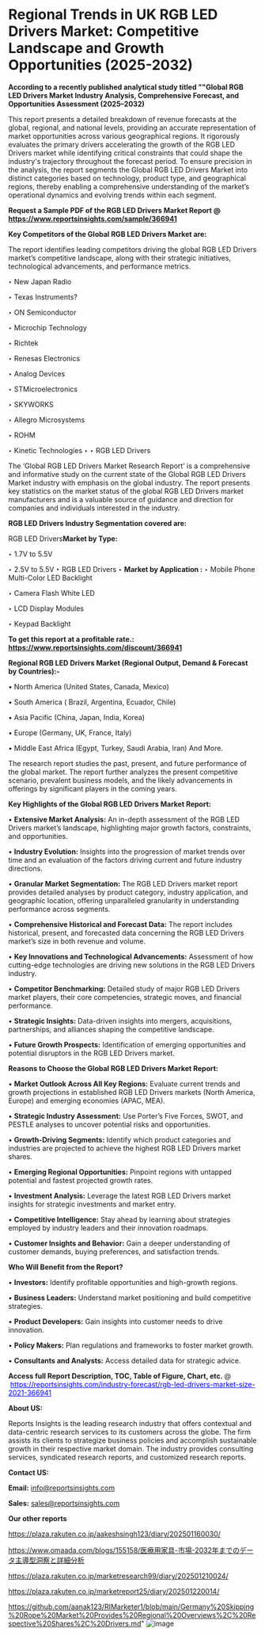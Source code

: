 # Regional Trends in UK RGB LED Drivers Market: Competitive Landscape and Growth Opportunities (2025-2032)

<strong>According to a recently published analytical study titled ""Global RGB LED Drivers Market Industry Analysis, Comprehensive Forecast, and Opportunities Assessment (2025–2032)</strong>

This report presents a detailed breakdown of revenue forecasts at the global, regional, and national levels, providing an accurate representation of market opportunities across various geographical regions. It rigorously evaluates the primary drivers accelerating the growth of the RGB LED Drivers market while identifying critical constraints that could shape the industry's trajectory throughout the forecast period. To ensure precision in the analysis, the report segments the Global RGB LED Drivers Market into distinct categories based on technology, product type, and geographical regions, thereby enabling a comprehensive understanding of the market’s operational dynamics and evolving trends within each segment.

<strong>Request a Sample PDF of the RGB LED Drivers Market Report </strong><strong>@<a href=https://www.reportsinsights.com/sample/366941 style=color:#0000ff;> https://www.reportsinsights.com/sample/366941</a></strong></font>

<strong>Key Competitors of the Global RGB LED Drivers Market are:</strong>

The report identifies leading competitors driving the global RGB LED Drivers market’s competitive landscape, along with their strategic initiatives, technological advancements, and performance metrics.

‣ New Japan Radio

‣ Texas Instruments?

‣ ON Semiconductor

‣ Microchip Technology

‣ Richtek

‣ Renesas Electronics

‣ Analog Devices

‣ STMicroelectronics

‣ SKYWORKS

‣ Allegro Microsystems

‣ ROHM

‣ Kinetic Technologies
‣ 
‣ RGB LED Drivers

The ‘Global RGB LED Drivers Market Research Report’ is a comprehensive and informative study on the current state of the Global RGB LED Drivers Market industry with emphasis on the global industry. The report presents key statistics on the market status of the global RGB LED Drivers market manufacturers and is a valuable source of guidance and direction for companies and individuals interested in the industry.

<strong>RGB LED Drivers Industry Segmentation covered are:</strong>

RGB LED Drivers<strong>Market by Type:</strong>

‣ 1.7V to 5.5V

‣ 2.5V to 5.5V
‣ RGB LED Drivers 
‣ 
<strong>Market by Application :</strong>
‣ Mobile Phone Multi-Color LED Backlight

‣ Camera Flash White LED

‣ LCD Display Modules

‣ Keypad Backlight

<strong>To get this report at a profitable rate.: <a href=https://www.reportsinsights.com/discount/366941 style=color:#0000ff;>https://www.reportsinsights.com/discount/366941</a></strong></font>

<strong>Regional RGB LED Drivers Market (Regional Output, Demand &amp; Forecast by Countries):-</strong>

• North America (United States, Canada, Mexico)

• South America ( Brazil, Argentina, Ecuador, Chile)

• Asia Pacific (China, Japan, India, Korea)

• Europe (Germany, UK, France, Italy)

• Middle East Africa (Egypt, Turkey, Saudi Arabia, Iran) And More.

The research report studies the past, present, and future performance of the global market. The report further analyzes the present competitive scenario, prevalent business models, and the likely advancements in offerings by significant players in the coming years.

<strong>Key Highlights of the Global RGB LED Drivers Market Report:</strong>

• <strong>Extensive Market Analysis:</strong> An in-depth assessment of the RGB LED Drivers market’s landscape, highlighting major growth factors, constraints, and opportunities.

• <strong>Industry Evolution:</strong> Insights into the progression of market trends over time and an evaluation of the factors driving current and future industry directions.

• <strong>Granular Market Segmentation:</strong> The RGB LED Drivers market report provides detailed analyses by product category, industry application, and geographic location, offering unparalleled granularity in understanding performance across segments.

• <strong>Comprehensive Historical and Forecast Data:</strong> The report includes historical, present, and forecasted data concerning the RGB LED Drivers market’s size in both revenue and volume.

• <strong>Key Innovations and Technological Advancements:</strong> Assessment of how cutting-edge technologies are driving new solutions in the RGB LED Drivers industry.

• <strong>Competitor Benchmarking:</strong> Detailed study of major RGB LED Drivers market players, their core competencies, strategic moves, and financial performance.

• <strong>Strategic Insights:</strong> Data-driven insights into mergers, acquisitions, partnerships, and alliances shaping the competitive landscape.

• <strong>Future Growth Prospects:</strong> Identification of emerging opportunities and potential disruptors in the RGB LED Drivers market.

<strong>Reasons to Choose the Global RGB LED Drivers Market Report:</strong>

• <strong>Market Outlook Across All Key Regions:</strong> Evaluate current trends and growth projections in established RGB LED Drivers markets (North America, Europe) and emerging economies (APAC, MEA).

• <strong>Strategic Industry Assessment:</strong> Use Porter’s Five Forces, SWOT, and PESTLE analyses to uncover potential risks and opportunities.

• <strong>Growth-Driving Segments:</strong> Identify which product categories and industries are projected to achieve the highest RGB LED Drivers market shares.

• <strong>Emerging Regional Opportunities:</strong> Pinpoint regions with untapped potential and fastest projected growth rates.

• <strong>Investment Analysis:</strong> Leverage the latest RGB LED Drivers market insights for strategic investments and market entry.

• <strong>Competitive Intelligence:</strong> Stay ahead by learning about strategies employed by industry leaders and their innovation roadmaps.

• <strong>Customer Insights and Behavior:</strong> Gain a deeper understanding of customer demands, buying preferences, and satisfaction trends.

<strong>Who Will Benefit from the Report?</strong>

• <strong>Investors:</strong> Identify profitable opportunities and high-growth regions.

• <strong>Business Leaders:</strong> Understand market positioning and build competitive strategies.

• <strong>Product Developers:</strong> Gain insights into customer needs to drive innovation.

• <strong>Policy Makers:</strong> Plan regulations and frameworks to foster market growth.

• <strong>Consultants and Analysts:</strong> Access detailed data for strategic advice.
</ul>
<strong>Access full Report Description, TOC, Table of Figure, Chart, etc. </strong>@  <a href=https://reportsinsights.com/industry-forecast/rgb-led-drivers-market-size-2021-366941 style=color:#0000ff;>https://reportsinsights.com/industry-forecast/rgb-led-drivers-market-size-2021-366941</a></font>

<strong><strong>About US</strong>:</strong>

Reports Insights is the leading research industry that offers contextual and data-centric research services to its customers across the globe. The firm assists its clients to strategize business policies and accomplish sustainable growth in their respective market domain. The industry provides consulting services, syndicated research reports, and customized research reports.

<strong>Contact US:</strong>

<p class=""""><b>Email:</b> <a href=mailto:info@reportsinsights.com>info@reportsinsights.com</a></p>
<p class=""""><b>Sales:</b> <a href=mailto:sales@reportsinsights.com>sales@reportsinsights.com</a></p>

<strong>Our other reports</strong>

<a href=https://plaza.rakuten.co.jp/aakeshsingh123/diary/202501160030/>https://plaza.rakuten.co.jp/aakeshsingh123/diary/202501160030/</a>

<a href=https://www.omaada.com/blogs/155158/医療用家具-市場-2032年までのデータ主導型洞察と詳細分析>https://www.omaada.com/blogs/155158/医療用家具-市場-2032年までのデータ主導型洞察と詳細分析</a>

<a href=https://plaza.rakuten.co.jp/marketresearch99/diary/202501210024/>https://plaza.rakuten.co.jp/marketresearch99/diary/202501210024/</a>

<a href=https://plaza.rakuten.co.jp/marketreport25/diary/202501220014/>https://plaza.rakuten.co.jp/marketreport25/diary/202501220014/</a>

<a href=https://github.com/aanak123/RIMarketer1/blob/main/Germany%20Skipping%20Rope%20Market%20Provides%20Regional%20Overviews%2C%20Respective%20Shares%2C%20Drivers.md>https://github.com/aanak123/RIMarketer1/blob/main/Germany%20Skipping%20Rope%20Market%20Provides%20Regional%20Overviews%2C%20Respective%20Shares%2C%20Drivers.md</a>"
![image](https://github.com/user-attachments/assets/61bbb956-3408-4318-8eaf-58f768df6b1e)
